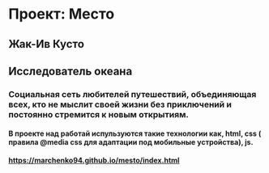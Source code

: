 # Проект: Место

## Жак-Ив Кусто
## Исследователь океана

### Cоциальная сеть любителей путешествий, объединяющая всех, кто не мыслит своей жизни без приключений и постоянно стремится к новым открытиям.

#### В проекте над работай испульзуются такие технологии как, html, css ( правила @media css для адаптации под мобильные устройства), js.

**https://marchenko94.github.io/mesto/index.html**


